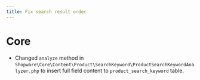 ```yaml
---
title: Fix search result order
---
```

# Core
* Changed `analyze` method in `Shopware\Core\Content\Product\SearchKeyword\ProductSearchKeywordAnalyzer.php` to insert full field content to `product_search_keyword` table. 
